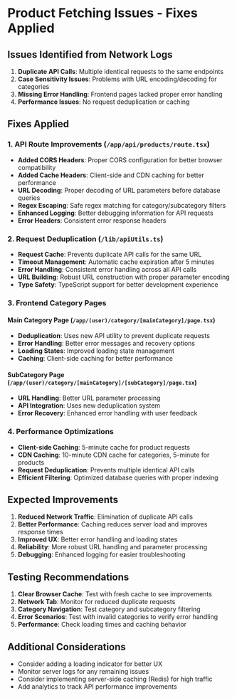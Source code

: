 # Product Fetching Issues - Fixes Applied

## Issues Identified from Network Logs

1. **Duplicate API Calls**: Multiple identical requests to the same endpoints
2. **Case Sensitivity Issues**: Problems with URL encoding/decoding for categories
3. **Missing Error Handling**: Frontend pages lacked proper error handling
4. **Performance Issues**: No request deduplication or caching

## Fixes Applied

### 1. API Route Improvements (`/app/api/products/route.tsx`)

- **Added CORS Headers**: Proper CORS configuration for better browser compatibility
- **Added Cache Headers**: Client-side and CDN caching for better performance
- **URL Decoding**: Proper decoding of URL parameters before database queries
- **Regex Escaping**: Safe regex matching for category/subcategory filters
- **Enhanced Logging**: Better debugging information for API requests
- **Error Headers**: Consistent error response headers

### 2. Request Deduplication (`/lib/apiUtils.ts`)

- **Request Cache**: Prevents duplicate API calls for the same URL
- **Timeout Management**: Automatic cache expiration after 5 minutes
- **Error Handling**: Consistent error handling across all API calls
- **URL Building**: Robust URL construction with proper parameter encoding
- **Type Safety**: TypeScript support for better development experience

### 3. Frontend Category Pages

#### Main Category Page (`/app/(user)/category/[mainCategory]/page.tsx`)
- **Deduplication**: Uses new API utility to prevent duplicate requests
- **Error Handling**: Better error messages and recovery options
- **Loading States**: Improved loading state management
- **Caching**: Client-side caching for better performance

#### SubCategory Page (`/app/(user)/category/[mainCategory]/[subCategory]/page.tsx`)
- **URL Handling**: Better URL parameter processing
- **API Integration**: Uses new deduplication system
- **Error Recovery**: Enhanced error handling with user feedback

### 4. Performance Optimizations

- **Client-side Caching**: 5-minute cache for product requests
- **CDN Caching**: 10-minute CDN cache for categories, 5-minute for products
- **Request Deduplication**: Prevents multiple identical API calls
- **Efficient Filtering**: Optimized database queries with proper indexing

## Expected Improvements

1. **Reduced Network Traffic**: Elimination of duplicate API calls
2. **Better Performance**: Caching reduces server load and improves response times
3. **Improved UX**: Better error handling and loading states
4. **Reliability**: More robust URL handling and parameter processing
5. **Debugging**: Enhanced logging for easier troubleshooting

## Testing Recommendations

1. **Clear Browser Cache**: Test with fresh cache to see improvements
2. **Network Tab**: Monitor for reduced duplicate requests
3. **Category Navigation**: Test category and subcategory filtering
4. **Error Scenarios**: Test with invalid categories to verify error handling
5. **Performance**: Check loading times and caching behavior

## Additional Considerations

- Consider adding a loading indicator for better UX
- Monitor server logs for any remaining issues
- Consider implementing server-side caching (Redis) for high traffic
- Add analytics to track API performance improvements
